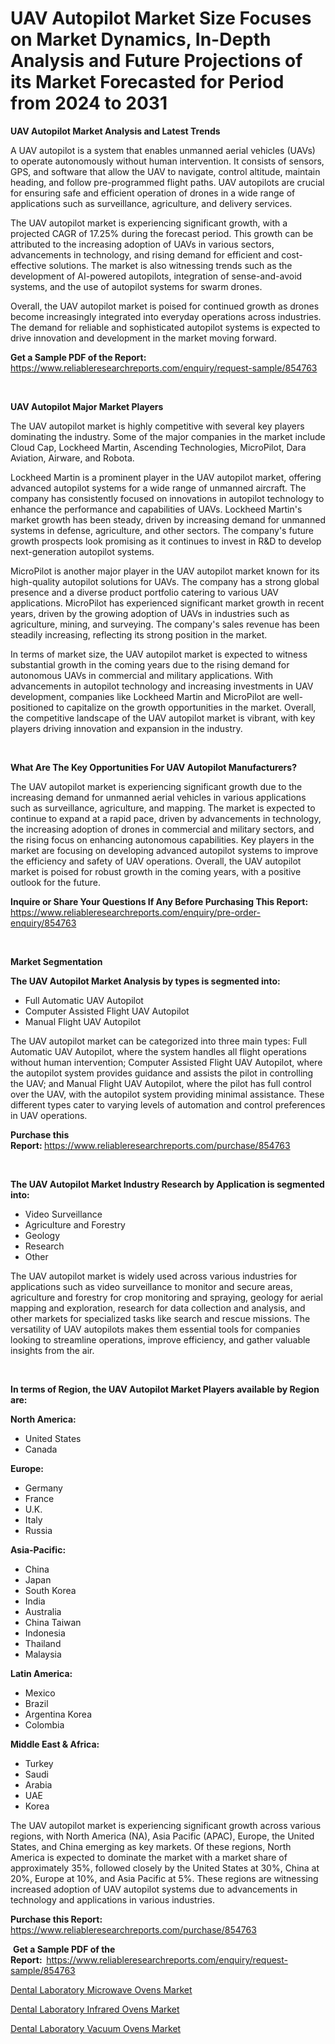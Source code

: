 <p><h1>UAV Autopilot Market Size Focuses on Market Dynamics, In-Depth Analysis and Future Projections of its Market Forecasted for Period from 2024 to 2031</h1></p><p><strong>UAV Autopilot Market Analysis and Latest Trends</strong></p>
<p><p>A UAV autopilot is a system that enables unmanned aerial vehicles (UAVs) to operate autonomously without human intervention. It consists of sensors, GPS, and software that allow the UAV to navigate, control altitude, maintain heading, and follow pre-programmed flight paths. UAV autopilots are crucial for ensuring safe and efficient operation of drones in a wide range of applications such as surveillance, agriculture, and delivery services.</p><p>The UAV autopilot market is experiencing significant growth, with a projected CAGR of 17.25% during the forecast period. This growth can be attributed to the increasing adoption of UAVs in various sectors, advancements in technology, and rising demand for efficient and cost-effective solutions. The market is also witnessing trends such as the development of AI-powered autopilots, integration of sense-and-avoid systems, and the use of autopilot systems for swarm drones.</p><p>Overall, the UAV autopilot market is poised for continued growth as drones become increasingly integrated into everyday operations across industries. The demand for reliable and sophisticated autopilot systems is expected to drive innovation and development in the market moving forward.</p></p>
<p><strong>Get a Sample PDF of the Report:&nbsp;</strong> <a href="https://www.reliableresearchreports.com/enquiry/request-sample/854763">https://www.reliableresearchreports.com/enquiry/request-sample/854763</a></p>
<p>&nbsp;</p>
<p><strong>UAV Autopilot Major Market Players</strong></p>
<p><p>The UAV autopilot market is highly competitive with several key players dominating the industry. Some of the major companies in the market include Cloud Cap, Lockheed Martin, Ascending Technologies, MicroPilot, Dara Aviation, Airware, and Robota.</p><p>Lockheed Martin is a prominent player in the UAV autopilot market, offering advanced autopilot systems for a wide range of unmanned aircraft. The company has consistently focused on innovations in autopilot technology to enhance the performance and capabilities of UAVs. Lockheed Martin's market growth has been steady, driven by increasing demand for unmanned systems in defense, agriculture, and other sectors. The company's future growth prospects look promising as it continues to invest in R&D to develop next-generation autopilot systems.</p><p>MicroPilot is another major player in the UAV autopilot market known for its high-quality autopilot solutions for UAVs. The company has a strong global presence and a diverse product portfolio catering to various UAV applications. MicroPilot has experienced significant market growth in recent years, driven by the growing adoption of UAVs in industries such as agriculture, mining, and surveying. The company's sales revenue has been steadily increasing, reflecting its strong position in the market.</p><p>In terms of market size, the UAV autopilot market is expected to witness substantial growth in the coming years due to the rising demand for autonomous UAVs in commercial and military applications. With advancements in autopilot technology and increasing investments in UAV development, companies like Lockheed Martin and MicroPilot are well-positioned to capitalize on the growth opportunities in the market. Overall, the competitive landscape of the UAV autopilot market is vibrant, with key players driving innovation and expansion in the industry.</p></p>
<p>&nbsp;</p>
<p><strong>What Are The Key Opportunities For UAV Autopilot Manufacturers?</strong></p>
<p><p>The UAV autopilot market is experiencing significant growth due to the increasing demand for unmanned aerial vehicles in various applications such as surveillance, agriculture, and mapping. The market is expected to continue to expand at a rapid pace, driven by advancements in technology, the increasing adoption of drones in commercial and military sectors, and the rising focus on enhancing autonomous capabilities. Key players in the market are focusing on developing advanced autopilot systems to improve the efficiency and safety of UAV operations. Overall, the UAV autopilot market is poised for robust growth in the coming years, with a positive outlook for the future.</p></p>
<p><strong>Inquire or Share Your Questions If Any Before Purchasing This Report:</strong> <a href="https://www.reliableresearchreports.com/enquiry/pre-order-enquiry/854763">https://www.reliableresearchreports.com/enquiry/pre-order-enquiry/854763</a></p>
<p>&nbsp;</p>
<p><strong>Market Segmentation</strong></p>
<p><strong>The UAV Autopilot Market Analysis by types is segmented into:</strong></p>
<p><ul><li>Full Automatic UAV Autopilot</li><li>Computer Assisted Flight UAV Autopilot</li><li>Manual Flight UAV Autopilot</li></ul></p>
<p><p>The UAV autopilot market can be categorized into three main types: Full Automatic UAV Autopilot, where the system handles all flight operations without human intervention; Computer Assisted Flight UAV Autopilot, where the autopilot system provides guidance and assists the pilot in controlling the UAV; and Manual Flight UAV Autopilot, where the pilot has full control over the UAV, with the autopilot system providing minimal assistance. These different types cater to varying levels of automation and control preferences in UAV operations.</p></p>
<p><strong>Purchase this Report:&nbsp;</strong><a href="https://www.reliableresearchreports.com/purchase/854763">https://www.reliableresearchreports.com/purchase/854763</a></p>
<p>&nbsp;</p>
<p><strong>The UAV Autopilot Market Industry Research by Application is segmented into:</strong></p>
<p><ul><li>Video Surveillance</li><li>Agriculture and Forestry</li><li>Geology</li><li>Research</li><li>Other</li></ul></p>
<p><p>The UAV autopilot market is widely used across various industries for applications such as video surveillance to monitor and secure areas, agriculture and forestry for crop monitoring and spraying, geology for aerial mapping and exploration, research for data collection and analysis, and other markets for specialized tasks like search and rescue missions. The versatility of UAV autopilots makes them essential tools for companies looking to streamline operations, improve efficiency, and gather valuable insights from the air.</p></p>
<p>&nbsp;</p>
<p><strong>In terms of Region, the UAV Autopilot Market Players available by Region are:</strong></p>
<p>
    <p> <strong> North America: </strong>
        <ul>
            <li>United States</li>
            <li>Canada</li>
        </ul>
        </p> 
    <p> <strong> Europe: </strong>
        <ul>
            <li>Germany</li>
            <li>France</li>
            <li>U.K.</li>
            <li>Italy</li>
            <li>Russia</li>
        </ul>
        </p> 
    <p> <strong> Asia-Pacific: </strong>
        <ul>
            <li>China</li>
            <li>Japan</li>
            <li>South Korea</li>
            <li>India</li>
            <li>Australia</li>
            <li>China Taiwan</li>
            <li>Indonesia</li>
            <li>Thailand</li>
            <li>Malaysia</li>
        </ul>
        </p> 
    <p> <strong> Latin America: </strong>
        <ul>
            <li>Mexico</li>
            <li>Brazil</li>
            <li>Argentina Korea</li>
            <li>Colombia</li>
        </ul>
        </p> 
    <p> <strong> Middle East & Africa: </strong>
        <ul>
            <li>Turkey</li>
            <li>Saudi</li>
            <li>Arabia</li>
            <li>UAE</li>
            <li>Korea</li>
        </ul>
    </p>
    </p>
<p><p>The UAV autopilot market is experiencing significant growth across various regions, with North America (NA), Asia Pacific (APAC), Europe, the United States, and China emerging as key markets. Of these regions, North America is expected to dominate the market with a market share of approximately 35%, followed closely by the United States at 30%, China at 20%, Europe at 10%, and Asia Pacific at 5%. These regions are witnessing increased adoption of UAV autopilot systems due to advancements in technology and applications in various industries.</p></p>
<p><strong>Purchase this Report: </strong><a href="https://www.reliableresearchreports.com/purchase/854763">https://www.reliableresearchreports.com/purchase/854763</a></p>
<p>&nbsp;<strong>Get a Sample PDF of the Report:&nbsp;&nbsp;</strong><a href="https://www.reliableresearchreports.com/enquiry/request-sample/854763">https://www.reliableresearchreports.com/enquiry/request-sample/854763</a></p>
<p><strong></strong></p>
<p><p><a href="https://view.publitas.com/reportprime-1/dental-laboratory-microwave-ovens-market-share-market-new-trends-analysis-report-by-type-by-application-by-end-use-by-region-and-segment-forecasts-2023-2030/">Dental Laboratory Microwave Ovens Market</a></p><p><a href="https://view.publitas.com/reportprime-1/dental-laboratory-infrared-ovens-market-size-share-trends-analysis-report-by-application-regional-outlook-competitive-strategies-and-segment-forecasts-2023-2030/">Dental Laboratory Infrared Ovens Market</a></p><p><a href="https://view.publitas.com/reportprime-1/dental-laboratory-vacuum-ovens-market-insights-market-players-and-forecast-till-2030/">Dental Laboratory Vacuum Ovens Market</a></p></p>